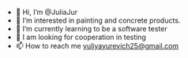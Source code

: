- 👋 Hi, I’m @JuliaJur
- 👀 I’m interested in painting and concrete products.
- 🌱 I’m currently learning to be a software tester
- 💞️ I am looking for cooperation in testing 
- 📫 How to reach me yuliyayurevich25@gmail.com

<!---
JuliaJur/JuliaJur is a ✨ special ✨ repository because its `README.md` (this file) appears on your GitHub profile.
You can click the Preview link to take a look at your changes.
--->
